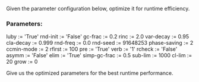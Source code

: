 
Given the parameter configuration below, optimize it for runtime efficiency. 

### Parameters:
luby := 'True'
rnd-init := 'False'
gc-frac := 0.2
rinc := 2.0
var-decay := 0.95
cla-decay := 0.999
rnd-freq := 0.0
rnd-seed := 91648253
phase-saving := 2
ccmin-mode := 2
rfirst := 100
pre := 'True'
verb := '1'
rcheck := 'False'
asymm := 'False'
elim := 'True'
simp-gc-frac := 0.5
sub-lim := 1000
cl-lim := 20
grow := 0

Give us the optimized parameters for the best runtime performance.

